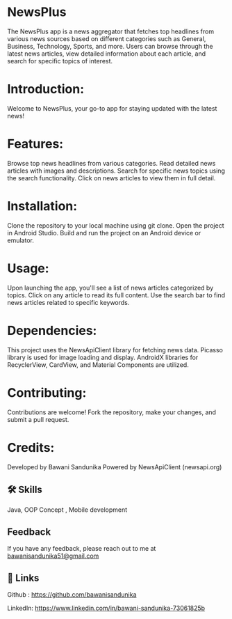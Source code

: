 # NewsPlus
The NewsPlus app is a news aggregator that fetches top headlines from various news sources based on different categories such as General, Business, Technology, Sports, and more. Users can browse through the latest news articles, view detailed information about each article, and search for specific topics of interest.

# Introduction:
Welcome to NewsPlus, your go-to app for staying updated with the latest news!

# Features:
Browse top news headlines from various categories.
Read detailed news articles with images and descriptions.
Search for specific news topics using the search functionality.
Click on news articles to view them in full detail.

# Installation:
Clone the repository to your local machine using git clone.
Open the project in Android Studio.
Build and run the project on an Android device or emulator.

# Usage:
Upon launching the app, you'll see a list of news articles categorized by topics.
Click on any article to read its full content.
Use the search bar to find news articles related to specific keywords.

# Dependencies:
This project uses the NewsApiClient library for fetching news data.
Picasso library is used for image loading and display.
AndroidX libraries for RecyclerView, CardView, and Material Components are utilized.

# Contributing:
Contributions are welcome! Fork the repository, make your changes, and submit a pull request.

# Credits:
Developed by Bawani Sandunika
Powered by NewsApiClient (newsapi.org)


## 🛠 Skills
Java, OOP Concept , Mobile development


## Feedback

If you have any feedback, please reach out to me at bawanisandunika51@gmail.com


## 🔗 Links
Github :  https://github.com/bawanisandunika

LinkedIn: https://www.linkedin.com/in/bawani-sandunika-73061825b




